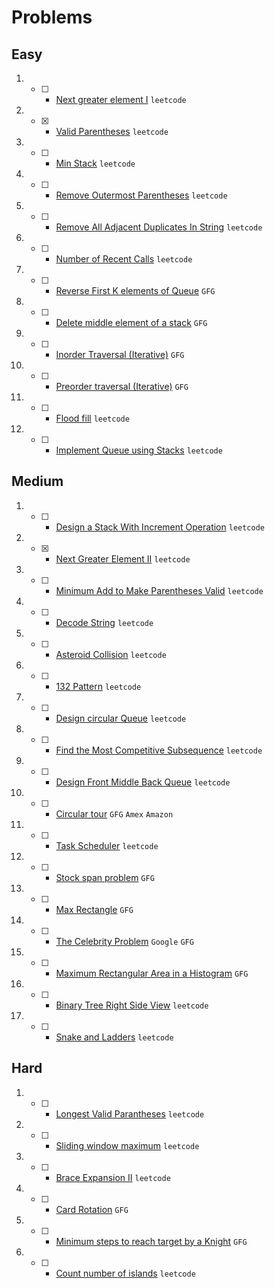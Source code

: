 # Problems

## Easy
1. - [ ] - [Next greater element I](https://leetcode.com/problems/next-greater-element-i/) `leetcode`
2. - [x] - [Valid Parentheses](https://leetcode.com/problems/valid-parentheses/) `leetcode`
3. - [ ] - [Min Stack](https://leetcode.com/problems/min-stack/) `leetcode`
4. - [ ] - [Remove Outermost Parentheses](https://leetcode.com/problems/remove-outermost-parentheses/) `leetcode`
5. - [ ] - [Remove All Adjacent Duplicates In String](https://leetcode.com/problems/remove-all-adjacent-duplicates-in-string/) `leetcode`
6. - [ ] - [Number of Recent Calls](https://leetcode.com/problems/number-of-recent-calls/) `leetcode`
7. - [ ] - [Reverse First K elements of Queue](https://practice.geeksforgeeks.org/problems/reverse-first-k-elements-of-queue/1/) `GFG`
8. - [ ] - [Delete middle element of a stack](https://practice.geeksforgeeks.org/problems/delete-middle-element-of-a-stack/1/) `GFG`
9. - [ ] - [Inorder Traversal (Iterative)](https://practice.geeksforgeeks.org/problems/inorder-traversal-iterative/1/) `GFG`
10. - [ ] - [Preorder traversal (Iterative)](https://practice.geeksforgeeks.org/problems/preorder-traversal-iterative/1/) `GFG`
11. - [ ] - [Flood fill](https://leetcode.com/problems/flood-fill/) `leetcode`
12. - [ ] - [Implement Queue using Stacks](https://leetcode.com/problems/implement-queue-using-stacks/) `leetcode`

## Medium
1. - [ ] - [Design a Stack With Increment Operation](https://leetcode.com/problems/design-a-stack-with-increment-operation/) `leetcode`
2. - [x] - [Next Greater Element II](https://leetcode.com/problems/next-greater-element-ii/) `leetcode`
3. - [ ] - [Minimum Add to Make Parentheses Valid](https://leetcode.com/problems/minimum-add-to-make-parentheses-valid/) `leetcode`
4. - [ ] - [Decode String](https://leetcode.com/problems/decode-string/) `leetcode`
5. - [ ] - [Asteroid Collision](https://leetcode.com/problems/asteroid-collision/) `leetcode`
6. - [ ] - [132 Pattern](https://leetcode.com/problems/132-pattern/) `leetcode`
7. - [ ] - [Design circular Queue](https://leetcode.com/problems/design-circular-queue/) `leetcode`
8. - [ ] - [Find the Most Competitive Subsequence](https://leetcode.com/problems/find-the-most-competitive-subsequence/) `leetcode`
9. - [ ] - [Design Front Middle Back Queue](https://leetcode.com/problems/design-front-middle-back-queue/) `leetcode`
10. - [ ] - [Circular tour](https://practice.geeksforgeeks.org/problems/circular-tour/1) `GFG` `Amex` `Amazon`
11. - [ ] - [Task Scheduler](https://leetcode.com/problems/task-scheduler/) `leetcode`
12. - [ ] - [Stock span problem](https://practice.geeksforgeeks.org/problems/stock-span-problem-1587115621/1/) `GFG`
13. - [ ] - [Max Rectangle](https://practice.geeksforgeeks.org/problems/max-rectangle/1/) `GFG`
14. - [ ] - [The Celebrity Problem](https://practice.geeksforgeeks.org/problems/the-celebrity-problem/1/) `Google` `GFG`
15. - [ ] - [Maximum Rectangular Area in a Histogram](https://practice.geeksforgeeks.org/problems/maximum-rectangular-area-in-a-histogram-1587115620/1/) `GFG`
16. - [ ] - [Binary Tree Right Side View](https://leetcode.com/problems/binary-tree-right-side-view/) `leetcode`
17. - [ ] - [Snake and Ladders](https://leetcode.com/problems/snakes-and-ladders/) `leetcode`

## Hard
1. - [ ] - [Longest Valid Parantheses](https://leetcode.com/problems/longest-valid-parentheses/) `leetcode`
2. - [ ] - [Sliding window maximum](https://leetcode.com/problems/sliding-window-maximum/) `leetcode`
3. - [ ] - [Brace Expansion II](https://leetcode.com/problems/brace-expansion-ii/) `leetcode`
4. - [ ] - [Card Rotation](https://practice.geeksforgeeks.org/problems/card-rotation5834/1/) `GFG`
5. - [ ] - [Minimum steps to reach target by a Knight](https://www.geeksforgeeks.org/minimum-steps-reach-target-knight/) `GFG`
6. - [ ] - [Count number of islands](https://leetcode.com/problems/number-of-islands/) `leetcode`

